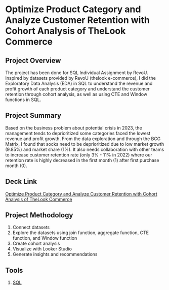 # Optimize Product Category and Analyze Customer Retention with Cohort Analysis of TheLook Commerce

## Project Overview
The project has been done for SQL Individual Assignment by RevoU. Inspired by datasets provided by RevoU (thelook e-commerce), I did the Exploratory Data Analysis (EDA) in SQL to understand the revenue and profit growth of each product category and understand the customer retention through cohort analysis, as well as using CTE and Window functions in SQL. 

## Project Summary
Based on the business problem about potential crisis in 2023, the management tends to deprioritized some categories faced the lowest revenue and profit growth. From the data exploration and through the BCG Matrix, I found that socks need to be deprioritized due to low market growth (9.85%) and market share (1%). It also needs collaboration with other teams to increase customer retention rate (only 3% - 11% in 2022) where our retention rate is highly decreased in the first month (1) after first purchase month (0).

## Deck Link
[Optimize Product Category and Analyze Customer Retention with Cohort Analysis of TheLook Commerce](https://drive.google.com/drive/folders/1tDtmRv7WIxSUpUx0X_VbkTc8XwNTiOgz)

## Project Methodology
1. Connect datasets
2. Explore the datasets using join function, aggregate function, CTE function, and Window function
3. Create cohort analysis
4. Visualize with Looker Studio
5. Generate insights and recommendations

## Tools
1. [SQL](https://console.cloud.google.com/bigquery?sq=113264810651:b23e8bfc30c34425a5e040b81169e589&project=fresh-electron-377104&ws=!1m4!1m3!8m2!1s113264810651!2sb23e8bfc30c34425a5e040b81169e589)
